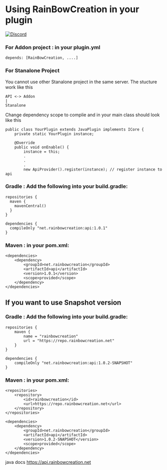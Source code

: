 # Using RainBowCreation in your plugin
[![Discord](https://img.shields.io/discord/370567347599179787.svg?color=738ad6&label=Join%20RainBowCreation%20Discord&logo=discord&logoColor=ffffff)](https://rainbowcreation.net/discord)

### For Addon project : in your plugin.yml
```
depends: [RainBowCreation, ....]
```
### For Stanalone Project
You cannot use other Stanalone project in the same server.
The stucture work like this
```
API <-> Addon
|
Stanalone
```
Change dependency scope to complie and in your main class should look like this
```
public class YourPlugin extends JavaPlugin implements ICore {
    private static YourPlugin instance;

    @Override
    public void onEnable() {
        instance = this;
        .
        .
        .
        new ApiProvider().register(instance); // register instance to api

```

### Gradle : Add the following into your build.gradle:

```
repositories {
  maven {
    mavenCentral()
  }
}

dependencies {
  compileOnly "net.rainbowcreation:api:1.0.1"
}
```

### Maven : in your pom.xml:

```
<dependencies>
    <dependency>
        <groupId>net.rainbowcreation</groupId>
        <artifactId>api</artifactId>
        <version>1.0.1</version>
        <scope>provided</scope>
    </dependency>
</dependencies>
```

## If you want to use Snapshot version

### Gradle : Add the following into your build.gradle:

```
repositories {
    maven {
        name = "rainbowcreation"
        url = "https://repo.rainbowcreation.net"
    }
}

dependencies {
    compileOnly "net.rainbowcreation:api:1.0.2-SNAPSHOT"
}
```

### Maven : in your pom.xml:

```
<repositories>
    <repository>
        <id>rainbowcreation</id>
        <url>https://repo.rainbowcreation.net</url>
    </repository>
</repositories>

<dependencies>
    <dependency>
        <groupId>net.rainbowcreation</groupId>
        <artifactId>api</artifactId>
        <version>1.0.2-SNAPSHOT</version>
        <scope>provided</scope>
    </dependency>
</dependencies>
```

java docs https://api.rainbowcreation.net
